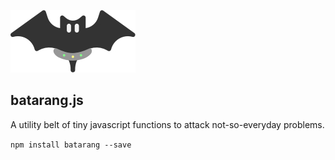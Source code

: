 ![alt tag](batarang_icon.jpg)

batarang.js
---

A utility belt of tiny javascript functions to attack not-so-everyday problems.

`npm install batarang --save`
